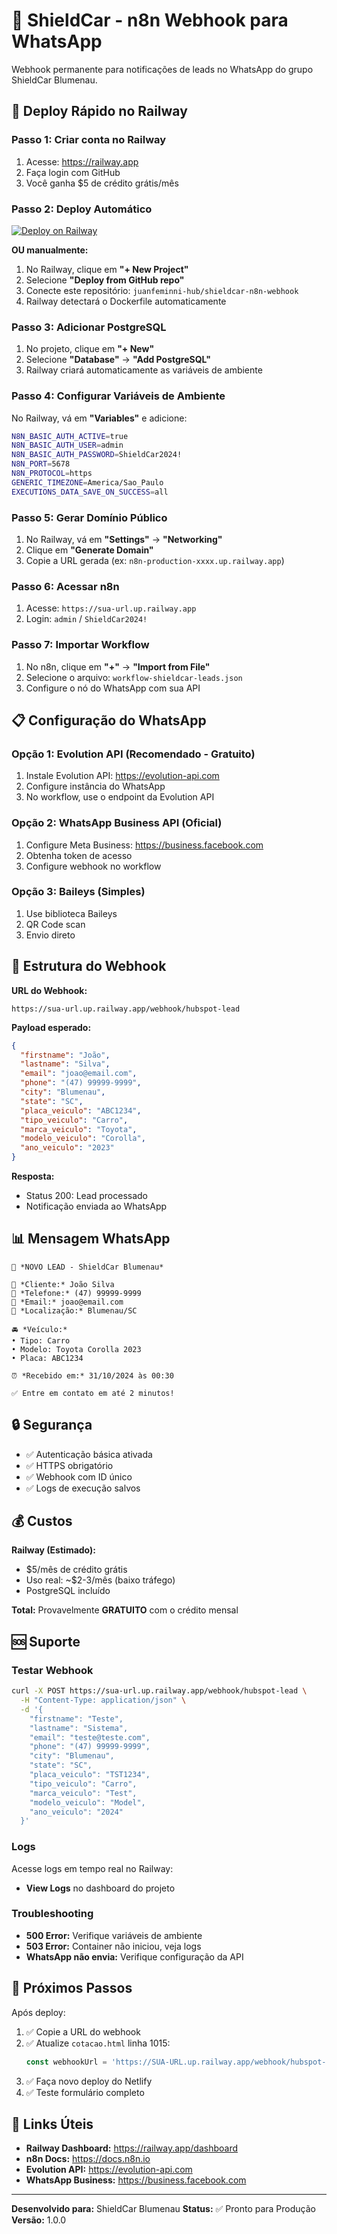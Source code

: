 # 🚗 ShieldCar - n8n Webhook para WhatsApp

Webhook permanente para notificações de leads no WhatsApp do grupo ShieldCar Blumenau.

## 🚀 Deploy Rápido no Railway

### Passo 1: Criar conta no Railway

1. Acesse: https://railway.app
2. Faça login com GitHub
3. Você ganha $5 de crédito grátis/mês

### Passo 2: Deploy Automático

[![Deploy on Railway](https://railway.app/button.svg)](https://railway.app/new)

**OU manualmente:**

1. No Railway, clique em **"+ New Project"**
2. Selecione **"Deploy from GitHub repo"**
3. Conecte este repositório: `juanfeminni-hub/shieldcar-n8n-webhook`
4. Railway detectará o Dockerfile automaticamente

### Passo 3: Adicionar PostgreSQL

1. No projeto, clique em **"+ New"**
2. Selecione **"Database"** → **"Add PostgreSQL"**
3. Railway criará automaticamente as variáveis de ambiente

### Passo 4: Configurar Variáveis de Ambiente

No Railway, vá em **"Variables"** e adicione:

```bash
N8N_BASIC_AUTH_ACTIVE=true
N8N_BASIC_AUTH_USER=admin
N8N_BASIC_AUTH_PASSWORD=ShieldCar2024!
N8N_PORT=5678
N8N_PROTOCOL=https
GENERIC_TIMEZONE=America/Sao_Paulo
EXECUTIONS_DATA_SAVE_ON_SUCCESS=all
```

### Passo 5: Gerar Domínio Público

1. No Railway, vá em **"Settings"** → **"Networking"**
2. Clique em **"Generate Domain"**
3. Copie a URL gerada (ex: `n8n-production-xxxx.up.railway.app`)

### Passo 6: Acessar n8n

1. Acesse: `https://sua-url.up.railway.app`
2. Login: `admin` / `ShieldCar2024!`

### Passo 7: Importar Workflow

1. No n8n, clique em **"+"** → **"Import from File"**
2. Selecione o arquivo: `workflow-shieldcar-leads.json`
3. Configure o nó do WhatsApp com sua API

## 📋 Configuração do WhatsApp

### Opção 1: Evolution API (Recomendado - Gratuito)

1. Instale Evolution API: https://evolution-api.com
2. Configure instância do WhatsApp
3. No workflow, use o endpoint da Evolution API

### Opção 2: WhatsApp Business API (Oficial)

1. Configure Meta Business: https://business.facebook.com
2. Obtenha token de acesso
3. Configure webhook no workflow

### Opção 3: Baileys (Simples)

1. Use biblioteca Baileys
2. QR Code scan
3. Envio direto

## 🔧 Estrutura do Webhook

**URL do Webhook:**
```
https://sua-url.up.railway.app/webhook/hubspot-lead
```

**Payload esperado:**
```json
{
  "firstname": "João",
  "lastname": "Silva",
  "email": "joao@email.com",
  "phone": "(47) 99999-9999",
  "city": "Blumenau",
  "state": "SC",
  "placa_veiculo": "ABC1234",
  "tipo_veiculo": "Carro",
  "marca_veiculo": "Toyota",
  "modelo_veiculo": "Corolla",
  "ano_veiculo": "2023"
}
```

**Resposta:**
- Status 200: Lead processado
- Notificação enviada ao WhatsApp

## 📊 Mensagem WhatsApp

```
🚗 *NOVO LEAD - ShieldCar Blumenau*

👤 *Cliente:* João Silva
📱 *Telefone:* (47) 99999-9999
📧 *Email:* joao@email.com
📍 *Localização:* Blumenau/SC

🚘 *Veículo:*
• Tipo: Carro
• Modelo: Toyota Corolla 2023
• Placa: ABC1234

⏰ *Recebido em:* 31/10/2024 às 00:30

✅ Entre em contato em até 2 minutos!
```

## 🔒 Segurança

- ✅ Autenticação básica ativada
- ✅ HTTPS obrigatório
- ✅ Webhook com ID único
- ✅ Logs de execução salvos

## 💰 Custos

**Railway (Estimado):**
- $5/mês de crédito grátis
- Uso real: ~$2-3/mês (baixo tráfego)
- PostgreSQL incluído

**Total:** Provavelmente **GRATUITO** com o crédito mensal

## 🆘 Suporte

### Testar Webhook

```bash
curl -X POST https://sua-url.up.railway.app/webhook/hubspot-lead \
  -H "Content-Type: application/json" \
  -d '{
    "firstname": "Teste",
    "lastname": "Sistema",
    "email": "teste@teste.com",
    "phone": "(47) 99999-9999",
    "city": "Blumenau",
    "state": "SC",
    "placa_veiculo": "TST1234",
    "tipo_veiculo": "Carro",
    "marca_veiculo": "Test",
    "modelo_veiculo": "Model",
    "ano_veiculo": "2024"
  }'
```

### Logs

Acesse logs em tempo real no Railway:
- **View Logs** no dashboard do projeto

### Troubleshooting

- **500 Error:** Verifique variáveis de ambiente
- **503 Error:** Container não iniciou, veja logs
- **WhatsApp não envia:** Verifique configuração da API

## 📝 Próximos Passos

Após deploy:

1. ✅ Copie a URL do webhook
2. ✅ Atualize `cotacao.html` linha 1015:
   ```javascript
   const webhookUrl = 'https://SUA-URL.up.railway.app/webhook/hubspot-lead';
   ```
3. ✅ Faça novo deploy do Netlify
4. ✅ Teste formulário completo

## 🔗 Links Úteis

- **Railway Dashboard:** https://railway.app/dashboard
- **n8n Docs:** https://docs.n8n.io
- **Evolution API:** https://evolution-api.com
- **WhatsApp Business:** https://business.facebook.com

---

**Desenvolvido para:** ShieldCar Blumenau
**Status:** ✅ Pronto para Produção
**Versão:** 1.0.0
